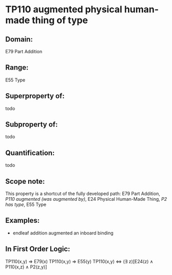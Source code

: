 # TP110 augmented physical human-made thing of type

## Domain: 

E79 Part Addition

## Range: 

E55 Type

## Superproperty of: 

todo

## Subproperty of: 

todo

## Quantification: 

todo

## Scope note: 

This property is a shortcut of the fully developed path: E79 Part Addition, _P110 augmented (was augmented by)_, E24 Physical Human-Made Thing, _P2 has type_, E55 Type

## Examples: 

* endleaf addition augmented an inboard binding

## In First Order Logic: 

TP110(x,y) ⇒ E79(x)
TP110(x,y) ⇒ E55(y)
TP110(x,y) ⇔ (∃ z)[E24(z) ∧ P110(x,z) ∧ P2(z,y)]

